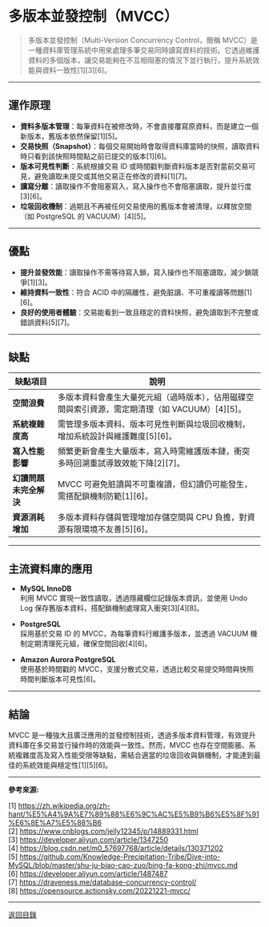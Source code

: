 # 多版本並發控制（MVCC）

> 多版本並發控制（Multi-Version Concurrency Control，簡稱 MVCC）是一種資料庫管理系統中用來處理多筆交易同時讀寫資料的技術。它透過維護資料的多個版本，讓交易能夠在不互相阻塞的情況下並行執行，提升系統效能與資料一致性[1][3][6]。

---

## 運作原理

- **資料多版本管理**：每筆資料在被修改時，不會直接覆寫原資料，而是建立一個新版本，舊版本依然保留[1][5]。
- **交易快照（Snapshot）**：每個交易開始時會取得資料庫當時的快照，讀取資料時只看到該快照時間點之前已提交的版本[1][6]。
- **版本可見性判斷**：系統根據交易 ID 或時間戳判斷資料版本是否對當前交易可見，避免讀取未提交或其他交易正在修改的資料[1][7]。
- **讀寫分離**：讀取操作不會阻塞寫入，寫入操作也不會阻塞讀取，提升並行度[3][6]。
- **垃圾回收機制**：過期且不再被任何交易使用的舊版本會被清理，以釋放空間（如 PostgreSQL 的 VACUUM）[4][5]。

---

## 優點

- **提升並發效能**：讀取操作不需等待寫入鎖，寫入操作也不阻塞讀取，減少鎖競爭[1][3]。
- **維持資料一致性**：符合 ACID 中的隔離性，避免脏讀、不可重複讀等問題[1][6]。
- **良好的使用者體驗**：交易能看到一致且穩定的資料快照，避免讀取到不完整或錯誤資料[5][7]。

---

## 缺點

| 缺點項目               | 說明                                                                                            |
| ---------------------- | ----------------------------------------------------------------------------------------------- |
| **空間浪費**           | 多版本資料會產生大量死元組（過時版本），佔用磁碟空間與索引資源，需定期清理（如 VACUUM）[4][5]。 |
| **系統複雜度高**       | 需管理多版本資料、版本可見性判斷與垃圾回收機制，增加系統設計與維護難度[5][6]。                  |
| **寫入性能影響**       | 頻繁更新會產生大量版本，寫入時需維護版本鏈，衝突多時回溯重試導致效能下降[2][7]。                |
| **幻讀問題未完全解決** | MVCC 可避免脏讀與不可重複讀，但幻讀仍可能發生，需搭配鎖機制防範[1][6]。                         |
| **資源消耗增加**       | 多版本資料存儲與管理增加存儲空間與 CPU 負擔，對資源有限環境不友善[5][6]。                       |

---

## 主流資料庫的應用

- **MySQL InnoDB**  
  利用 MVCC 實現一致性讀取，透過隱藏欄位記錄版本資訊，並使用 Undo Log 保存舊版本資料，搭配鎖機制處理寫入衝突[3][4][8]。

- **PostgreSQL**  
  採用基於交易 ID 的 MVCC，為每筆資料行維護多版本，並透過 VACUUM 機制定期清理死元組，確保空間回收[4][6]。

- **Amazon Aurora PostgreSQL**  
  使用基於時間戳的 MVCC，支援分散式交易，透過比較交易提交時間與快照時間判斷版本可見性[6]。

---

## 結論

MVCC 是一種強大且廣泛應用的並發控制技術，透過多版本資料管理，有效提升資料庫在多交易並行操作時的效能與一致性。然而，MVCC 也存在空間膨脹、系統複雜度高及寫入性能受限等缺點，需結合適當的垃圾回收與鎖機制，才能達到最佳的系統效能與穩定性[1][5][6]。

---

**參考來源:**

[1] https://zh.wikipedia.org/zh-hant/%E5%A4%9A%E7%89%88%E6%9C%AC%E5%B9%B6%E5%8F%91%E6%8E%A7%E5%88%B6 \
[2] https://www.cnblogs.com/jelly12345/p/14889331.html \
[3] https://developer.aliyun.com/article/1347250 \
[4] https://blog.csdn.net/m0_57697768/article/details/130371202 \
[5] https://github.com/Knowledge-Precipitation-Tribe/Dive-into-MySQL/blob/master/shu-ju-biao-cao-zuo/bing-fa-kong-zhi/mvcc.md \
[6] https://developer.aliyun.com/article/1487487 \
[7] https://draveness.me/database-concurrency-control/ \
[8] https://opensource.actionsky.com/20221221-mvcc/

---

[返回目錄](./../README.md)
